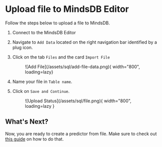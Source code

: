 # Upload file to MindsDB Editor

Follow the steps below to upload a file to MindsDB.

1. Connect to the MindsDB Editor
2. Navigate to `Add Data` located on the right navigation bar identified by a plug icon.
3. Click on the tab `Files` and the card `Import File`

    <figure markdown>
        ![Add File](/assets/sql/add-file-data.png){ width="800", loading=lazy}
    </figure>

4. Name your file in `Table name`.
5. Click on `Save and Continue`.

    <figure markdown>
        ![Upload Status](/assets/sql/file.png){ width="800", loading=lazy  }
    </figure>
    
## What's Next?

Now, you are ready to create a predictor from file. Make sure to check out [this guide](https://docs.mindsdb.com/sql/create/predictor/#create-predictor-from-file) on how to do that.
